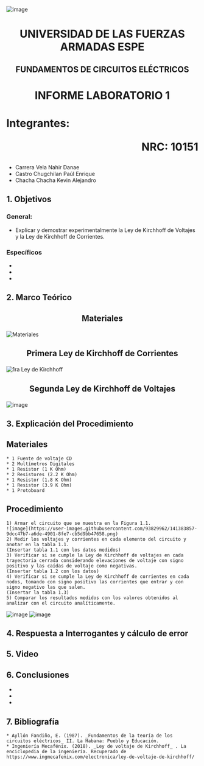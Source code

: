 ![image](https://user-images.githubusercontent.com/93786746/140656495-1e9017c5-1622-4145-a547-0ebbe5014f3d.png)
# <p align=center> UNIVERSIDAD DE LAS FUERZAS ARMADAS ESPE 
## <p align=center> FUNDAMENTOS DE CIRCUITOS ELÉCTRICOS
# <p align=center>  INFORME LABORATORIO 1
# Integrantes: <p align=right> NRC: 10151
* Carrera Vela Nahir Danae
* Castro Chugchilan Paúl Enrique
* Chacha Chacha Kevin Alejandro
## 1. Objetivos
  ### General: 
  * Explicar y demostrar experimentalmente la Ley de Kirchhoff de Voltajes y la Ley de Kirchhoff de Corrientes.
  ### Específicos
  * 
  * 
  *
## 2. Marco Teórico
  ## <p align=center> Materiales
  ![Materiales](https://user-images.githubusercontent.com/93829976/141382782-379cc1dd-d3fb-4934-bf72-0b6426afd262.jpeg)
  ## <p align=center> Primera Ley de Kirchhoff de Corrientes
![1ra Ley de Kirchhoff](https://user-images.githubusercontent.com/93786746/141385120-a4497f4a-9512-44bf-9006-b07f74d19016.png)
  ## <p align=center> Segunda Ley de Kirchhoff de Voltajes
  ![image](https://github.com/NahirCarrera/Informe-Laboratorio-1-Carrera-Castro-Chacha/blob/main/Im%C3%A1genes/Segunda%20Ley.jpeg)
## 3. Explicación del Procedimiento
   ## Materiales
    * 1 Fuente de voltaje CD
    * 2 Multímetros Digitales
    * 1 Resistor (1 K Ohm)
    * 2 Resistores (2.2 K Ohm)
    * 1 Resistor (1.8 K Ohm)
    * 1 Resistor (3.9 K Ohm)
    * 1 Protoboard
  ## Procedimiento
    1) Armar el circuito que se muestra en la Figura 1.1.
    ![image](https://user-images.githubusercontent.com/93829962/141383857-9dcc47b7-a6de-4901-8fe7-cb5d9bb47658.png)
    2) Medir los voltajes y corrientes en cada elemento del circuito y anotar en la tabla 1.1.
    (Insertar tabla 1.1 con los datos medidos)
    3) Verificar si se cumple la Ley de Kirchhoff de voltajes en cada trayectoria cerrada considerando elevaciones de voltaje con signo positivo y las caídas de voltaje como negativas.
    (Insertar tabla 1.2 con los datos)
    4) Verificar si se cumple la Ley de Kirchhoff de corrientes en cada nodos, tomando con signo positivo las corrientes que entrar y con signo negativo las que salen.
    (Insertar la tabla 1.3)
    5) Comparar los resultados medidos con los valores obtenidos al analizar con el circuito analíticamente.
![image](https://user-images.githubusercontent.com/93786746/141385308-9f9c8da6-84ae-4761-a626-73e6111614f2.png)
![image](https://user-images.githubusercontent.com/93829962/141375518-9f4fe4c9-5b74-430f-8ee9-853ebc2f9e82.png)
## 4. Respuesta a Interrogantes y cálculo de error
## 5. Video
## 6. Conclusiones
  *
  *
  *
## 7. Bibliografía
    * Ayllón Fandiño, E. (1987). _Fundamentos de la teoría de los circuitos eléctricos_ II. La Habana: Pueblo y Educación.
    * Ingeniería Mecafénix. (2018). _Ley de voltaje de Kirchhoff_ . La enciclopedia de la ingeniería. Recuperado de https://www.ingmecafenix.com/electronica/ley-de-voltaje-de-kirchhoff/
